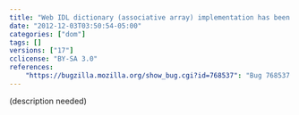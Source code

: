 ```yaml
---
title: "Web IDL dictionary (associative array) implementation has been updated for the latest spec"
date: "2012-12-03T03:50:54-05:00"
categories: ["dom"]
tags: []
versions: ["17"]
cclicense: "BY-SA 3.0"
references:
    "https://bugzilla.mozilla.org/show_bug.cgi?id=768537": "Bug 768537 – Update dictionary support to recent changes"
---
```

(description needed)
